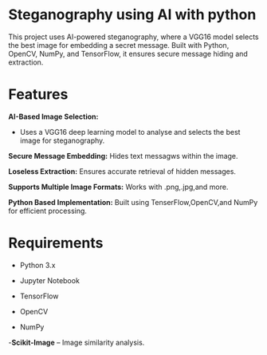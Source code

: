 # Steganography using AI with python
This project uses AI-powered steganography, where a VGG16 model selects the best image for embedding a secret message. Built with Python, OpenCV, NumPy, and TensorFlow, it ensures secure message hiding and extraction.
# Features

**AI-Based Image Selection:**
* Uses a VGG16 deep learning model to analyse and selects the best image for steganography.

**Secure Message Embedding:**
Hides text messagws within the image.

**Loseless Extraction:**
Ensures accurate retrieval of hidden messages.

**Supports Multiple Image Formats:**
Works with .png,.jpg,and more.

**Python Based Implementation:**
Built using TenserFlow,OpenCV,and NumPy for efficient processing.

# Requirements
- Python 3.x

- Jupyter Notebook

- TensorFlow

- OpenCV

- NumPy 

-**Scikit-Image** – Image similarity analysis.


